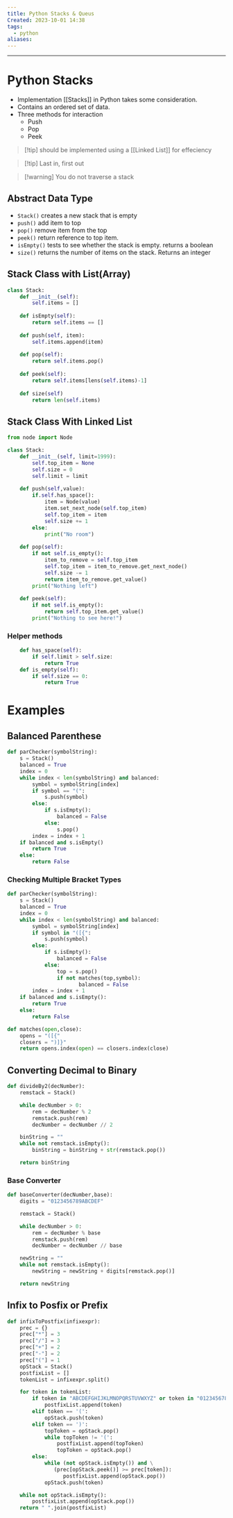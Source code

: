 ```yaml
---
title: Python Stacks & Queus
Created: 2023-10-01 14:38
tags:
  - python
aliases:
---
```


---
# Python Stacks 
- Implementation [[Stacks]] in Python takes some consideration.
- Contains an ordered set of data.
- Three methods for interaction
	- Push
	- Pop
	- Peek

>[!tip] should be implemented using a [[Linked List]] for effeciency

>[!tip] Last in, first out

>[!warning] You do not traverse a stack
## Abstract Data Type
- `Stack()` creates a new stack that is empty
- `push()` add item to top
- `pop()` remove item from the top
- `peek()` return reference to top item.
- `isEmpty()` tests to see whether the stack is empty. returns a boolean
- `size()` returns the number of items on the stack. Returns an integer
## Stack Class with List(Array)
```Python
class Stack:
	def __init__(self):
		self.items = []
		
	def isEmpty(self):
		return self.items == []
		
	def push(self, item):
		self.items.append(item)
		
	def pop(self):
		return self.items.pop()
		
	def peek(self):
		return self.items[lens(self.items)-1]
		
	def size(self)
		return len(self.items)
```

## Stack Class With Linked List
```Python
from node import Node

class Stack:
	def __init__(self, limit=1999):
		self.top_item = None
		self.size = 0
		self.limit = limit
		
	def push(self,value):
		if.self.has_space():
			item = Node(value)
			item.set_next_node(self.top_item)
			self.top_item = item
			self.size += 1
		else:
			print("No room")
		
	def pop(self):
		if not self.is_empty():
			item_to_remove = self.top_item
			self.top_item = item_to_remove.get_next_node()
			self.size -= 1
			return item_to_remove.get_value()
		print("Nothing left")
		
	def peek(self):
		if not self.is_empty():
			return self.top_item.get_value()
		print("Nothing to see here!")
```

### Helper methods
```Python
	def has_space(self):
		if self.limit > self.size:
			return True
	def is_empty(self):
		if self.size == 0:
			return True
```
# Examples
## Balanced Parenthese 
```Python
def parChecker(symbolString):
	s = Stack()
	balanced = True
	index = 0
	while index < len(symbolString) and balanced:
		symbol = symbolString[index]
		if symbol == "(":
			s.push(symbol)
		else:
			if s.isEmpty():
				balanced = False
			else:
				s.pop()
		index = index + 1
	if balanced and s.isEmpty()
		return True
	else:
		return False
```

### Checking Multiple Bracket Types
```Python
def parChecker(symbolString):
    s = Stack()
    balanced = True
    index = 0
    while index < len(symbolString) and balanced:
        symbol = symbolString[index]
        if symbol in "([{":
            s.push(symbol)
        else:
            if s.isEmpty():
                balanced = False
            else:
                top = s.pop()
                if not matches(top,symbol):
                       balanced = False
        index = index + 1
    if balanced and s.isEmpty():
        return True
    else:
        return False

def matches(open,close):
    opens = "([{"
    closers = ")]}"
    return opens.index(open) == closers.index(close)

```

## Converting Decimal to Binary
```Python
def divideBy2(decNumber):
    remstack = Stack()

    while decNumber > 0:
        rem = decNumber % 2
        remstack.push(rem)
        decNumber = decNumber // 2

    binString = ""
    while not remstack.isEmpty():
        binString = binString + str(remstack.pop())

    return binString
```

### Base Converter
```Python
def baseConverter(decNumber,base):
    digits = "0123456789ABCDEF"

    remstack = Stack()

    while decNumber > 0:
        rem = decNumber % base
        remstack.push(rem)
        decNumber = decNumber // base

    newString = ""
    while not remstack.isEmpty():
        newString = newString + digits[remstack.pop()]

    return newString

```


## Infix to Posfix or Prefix
```Python
def infixToPostfix(infixexpr):
    prec = {}
    prec["*"] = 3
    prec["/"] = 3
    prec["+"] = 2
    prec["-"] = 2
    prec["("] = 1
    opStack = Stack()
    postfixList = []
    tokenList = infixexpr.split()

    for token in tokenList:
        if token in "ABCDEFGHIJKLMNOPQRSTUVWXYZ" or token in "0123456789":
            postfixList.append(token)
        elif token == '(':
            opStack.push(token)
        elif token == ')':
            topToken = opStack.pop()
            while topToken != '(':
                postfixList.append(topToken)
                topToken = opStack.pop()
        else:
            while (not opStack.isEmpty()) and \
               (prec[opStack.peek()] >= prec[token]):
                  postfixList.append(opStack.pop())
            opStack.push(token)

    while not opStack.isEmpty():
        postfixList.append(opStack.pop())
    return " ".join(postfixList)

```